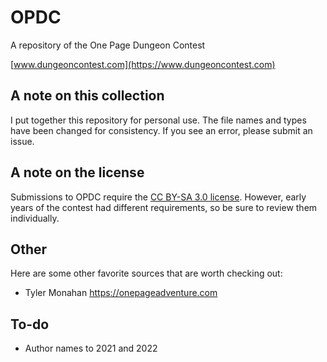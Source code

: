 # OPDC
A repository of the One Page Dungeon Contest

[www.dungeoncontest.com](https://www.dungeoncontest.com)

## A note on this collection

I put together this repository for personal use. The file names and types have been changed for consistency. If you see an error, please submit an issue.

## A note on the license

Submissions to OPDC require the [CC BY-SA 3.0 license](https://creativecommons.org/licenses/by-sa/3.0). However, early years of the contest had different requirements, so be sure to review them individually.

## Other

Here are some other favorite sources that are worth checking out:
- Tyler Monahan https://onepageadventure.com

## To-do

- Author names to 2021 and 2022
